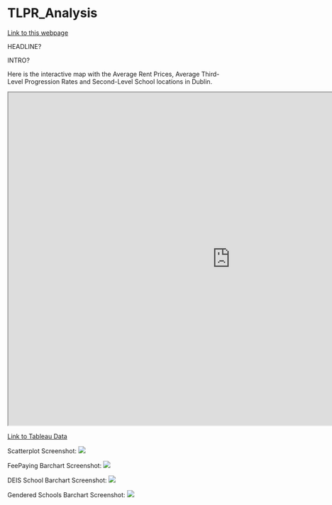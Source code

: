# TLPR_Analysis

[Link to this webpage](https://aoifehoran97.github.io/TLPR_Analysis/)

HEADLINE?

INTRO?




Here is the interactive map with the Average Rent Prices, Average Third-Level Progression Rates and Second-Level School locations in Dublin.

<iframe src="https://www.google.com/maps/d/embed?mid=11Z7C4pZofy8x8XIXdGq5rym34vl6tTBZ" width="1000" height="750"></iframe>




[Link to Tableau Data](https://public.tableau.com/views/TLPRate/Scatterplot?:embed=y&:display_count=yes&:origin=viz_share_link)




Scatterplot Screenshot:
![](images/Scatterplot.png)

FeePaying Barchart Screenshot:
![](images/feepaying.png)

DEIS School Barchart Screenshot:
![](images/DEIS.png)

Gendered Schools Barchart Screenshot:
![](images/gender.png)




